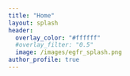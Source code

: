 ```yaml
---
title: "Home"
layout: splash
header:
  overlay_color: "#ffffff"
  #overlay_filter: "0.5"
  image: /images/egfr_splash.png
author_profile: true
--- 
```

